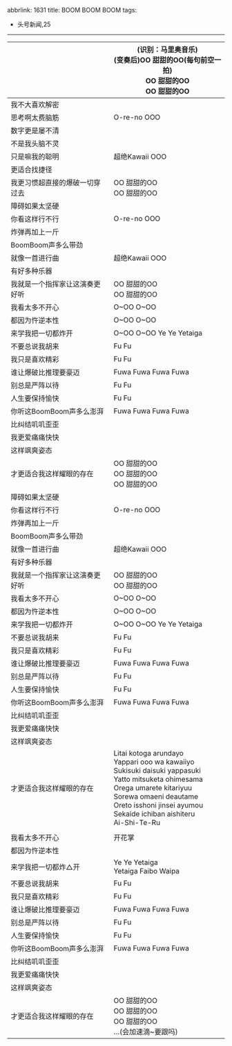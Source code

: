 abbrlink: 1631
title: BOOM BOOM BOOM
tags:
  - 头号新闻,25
---
|      |(识别：马里奥音乐)<br>(变奏后)OO 甜甜的OO(每句前空一拍)<br>OO 甜甜的OO<br>OO 甜甜的OO|
|--|--|
|我不大喜欢解密|      |
|思考啊太费脑筋|O-re-no OOO|
|数字更是屡不清|      |
|不是我头脑不灵|      |
|只是嘛我的聪明|超绝Kawaii OOO|
|更适合找捷径|      |
|我更习惯超直接的爆破一切穿过去|OO 甜甜的OO<br>OO 甜甜的OO|
|障碍如果太坚硬|      |
|你看这样行不行|O-re-no OOO|
|炸弹再加上一斤|      |
|BoomBoom声多么带劲|      |
|就像一首进行曲|超绝Kawaii OOO|
|有好多种乐器|      |
|我就是一个指挥家让这演奏更好听|OO 甜甜的OO<br>OO 甜甜的OO|
|我看太多不开心|O~OO O~OO|
|都因为忤逆本性|O~OO O~OO|
|来学我把一切都炸开|O~OO O~OO Ye Ye Yetaiga|
|不要总说我胡来|Fu Fu|
|我只是喜欢精彩|Fu Fu|
|谁让爆破比推理要豪迈|Fuwa Fuwa Fuwa Fuwa|
|别总是严阵以待|Fu Fu|
|人生要保持愉快|Fu Fu|
|你听这BoomBoom声多么澎湃|Fuwa Fuwa Fuwa Fuwa|
|比纠结叽叽歪歪|      |
|我更爱痛痛快快|      |
|这样飒爽姿态|      |
|才更适合我这样耀眼的存在|OO 甜甜的OO<br>OO 甜甜的OO<br>OO 甜甜的OO|
|障碍如果太坚硬|      |
|你看这样行不行|O-re-no OOO|
|炸弹再加上一斤|      |
|BoomBoom声多么带劲|      |
|就像一首进行曲|超绝Kawaii OOO|
|有好多种乐器|      |
|我就是一个指挥家让这演奏更好听|OO 甜甜的OO<br>OO 甜甜的OO|
|我看太多不开心|O~OO O~OO|
|都因为忤逆本性|O~OO O~OO|
|来学我把一切都炸开|O~OO O~OO Ye Ye Yetaiga|
|不要总说我胡来|Fu Fu|
|我只是喜欢精彩|Fu Fu|
|谁让爆破比推理要豪迈|Fuwa Fuwa Fuwa Fuwa|
|别总是严阵以待|Fu Fu|
|人生要保持愉快|Fu Fu|
|你听这BoomBoom声多么澎湃|Fuwa Fuwa Fuwa Fuwa|
|比纠结叽叽歪歪|      |
|我更爱痛痛快快|      |
|这样飒爽姿态|      |
|才更适合我这样耀眼的存在|Litai kotoga arundayo<br>Yappari ooo wa kawaiiyo<br>Sukisuki daisuki yappasuki<br>Yatto mitsuketa ohimesama<br>Orega umarete kitariyuu<br>Sorewa omaeni deautame<br>Oreto isshoni jinsei ayumou<br>Sekaide ichiban aishiteru<br>Ai-Shi-Te-Ru|
|      |      |
|我看太多不开心|开花掌|
|都因为忤逆本性|      |
|来学我把一切都炸△开|Ye Ye Yetaiga<br>Yetaiga Faibo Waipa|
|不要总说我胡来|Fu Fu|
|我只是喜欢精彩|Fu Fu|
|谁让爆破比推理要豪迈|Fuwa Fuwa Fuwa Fuwa|
|别总是严阵以待|Fu Fu|
|人生要保持愉快|Fu Fu|
|你听这BoomBoom声多么澎湃|Fuwa Fuwa Fuwa Fuwa|
|比纠结叽叽歪歪|      |
|我更爱痛痛快快|      |
|这样飒爽姿态|      |
|才更适合我这样耀眼的存在|OO 甜甜的OO<br>OO 甜甜的OO<br>OO 甜甜的OO<br>…(会加速滴~要跟吗)|
